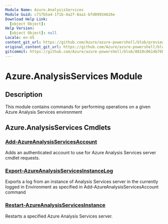 ```yaml
---
Module Name: Azure.AnalysisServices
Module Guid: c717b5a4-1f1b-4a2f-8aa1-bfd09934626e
Download Help Link:
  [object Object]:
Help Version:
  [object Object]: null
Locale: en-US
content_git_url: https://github.com/Azure/azure-powershell/blob/preview/src/ResourceManager/AnalysisServices/Commands.AnalysisServices.Dataplane/help/Azure.AnalysisServices.md
original_content_git_url: https://github.com/Azure/azure-powershell/blob/preview/src/ResourceManager/AnalysisServices/Commands.AnalysisServices.Dataplane/help/Azure.AnalysisServices.md
gitcommit: https://github.com/Azure/azure-powershell/blob/8810c0614b76be8d014616888a4ae7733a452af9
---
```


# Azure.AnalysisServices Module
## Description
This module contains commands for performing operations on a given Azure Analysis Services environment

## Azure.AnalysisServices Cmdlets
### [Add-AzureAnalysisServicesAccount](Add-AzureAnalysisServicesAccount.md)
Adds an authenticated account to use for Azure Analysis Services server cmdlet requests.

### [Export-AzureAnalysisServicesInstanceLog](Export-AzureAnalysisServicesInstanceLog.md)
Exports a log from an instance of Analysis Services server in the currently logged in Environment as specified in Add-AzureAnalysisServicesAccount command

### [Restart-AzureAnalysisServicesInstance](Restart-AzureAnalysisServicesInstance.md)
Restarts a specified Azure Analysis Services server.
